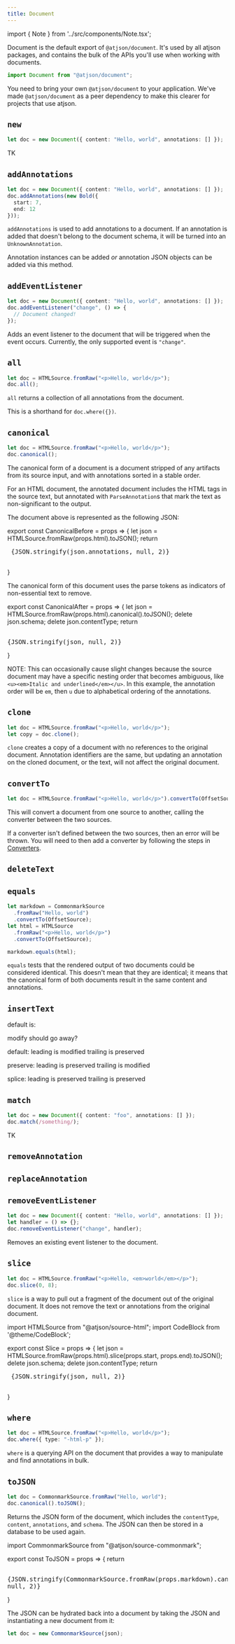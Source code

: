 ```yaml
---
title: Document
---
```


import { Note } from '../src/components/Note.tsx';

Document is the default export of `@atjson/document`. It's used by all atjson packages, and contains the bulk of the APIs you'll use when working with documents.

```ts
import Document from "@atjson/document";
```

<Note>

You need to bring your own `@atjson/document` to your application. We've made `@atjson/document` as a peer dependency to make this clearer for projects that use atjson.

</Note>


## `new`

```ts
let doc = new Document({ content: "Hello, world", annotations: [] });
```

TK

## `addAnnotations`

```ts
let doc = new Document({ content: "Hello, world", annotations: [] });
doc.addAnnotations(new Bold({
  start: 7,
  end: 12
}));
```

`addAnnotations` is used to add annotations to a document. If an annotation is added that doesn't belong to the document schema, it will be turned into an `UnknownAnnotation`.

Annotation instances can be added _or_ annotation JSON objects can be added via this method.

## `addEventListener`

```ts
let doc = new Document({ content: "Hello, world", annotations: [] });
doc.addEventListener("change", () => {
  // Document changed!
});
```

Adds an event listener to the document that will be triggered when the event occurs. Currently, the only supported event is `"change"`.

## `all`

```ts
let doc = HTMLSource.fromRaw("<p>Hello, world</p>");
doc.all();
```

`all` returns a collection of all annotations from the document.

This is a shorthand for `doc.where({})`.

## `canonical`

```ts
let doc = HTMLSource.fromRaw("<p>Hello, world</p>");
doc.canonical();
```

The canonical form of a document is a document stripped of any artifacts from its source input, and with annotations sorted in a stable order.

For an HTML document, the annotated document includes the HTML tags in the source text, but annotated with `ParseAnnotation`s that mark the text as non-significant to the output.

The document above is represented as the following JSON:

export const CanonicalBefore = props => {
  let json = HTMLSource.fromRaw(props.html).toJSON();
  return <pre>
    <CodeBlock className="json">
      {JSON.stringify(json.annotations, null, 2)}
    </CodeBlock>
  </pre>
}

<CanonicalBefore html="<p>Hello, world</p>" />

The canonical form of this document uses the parse tokens as indicators of non-essential text to remove.

export const CanonicalAfter = props => {
  let json = HTMLSource.fromRaw(props.html).canonical().toJSON();
  delete json.schema;
  delete json.contentType;
  return <pre>
    <CodeBlock className="json">
      {JSON.stringify(json, null, 2)}
    </CodeBlock>
  </pre>
}

<CanonicalAfter html="<p>Hello, world</p>" />


<Note>

NOTE: This can occasionally cause slight changes because the source document may have a specific nesting order that becomes ambiguous, like `<u><em>Italic and underlined</em></u>`. In this example, the annotation order will be `em`, then `u` due to alphabetical ordering of the annotations.

</Note>

## `clone`

```ts
let doc = HTMLSource.fromRaw("<p>Hello, world</p>");
let copy = doc.clone();
```

`clone` creates a copy of a document with no references to the original document. Annotation identifiers are the same, but updating an annotation on the cloned document, or the text, will not affect the original document.

## `convertTo`

```ts
let doc = HTMLSource.fromRaw("<p>Hello, world</p>").convertTo(OffsetSource);
```

This will convert a document from one source to another, calling the converter between the two sources.

If a converter isn't defined between the two sources, then an error will be thrown. You will need to then add a converter by following the steps in [Converters](/docs/converters).

## `deleteText`


## `equals`

```ts
let markdown = CommonmarkSource
  .fromRaw("Hello, world")
  .convertTo(OffsetSource);
let html = HTMLSource
  .fromRaw("<p>Hello, world</p>")
  .convertTo(OffsetSource);

markdown.equals(html);
```

`equals` tests that the rendered output of two documents could be considered identical. This doesn't mean that they are identical; it means that the canonical form of both documents result in the same content and annotations.

## `insertText`

default is:

modify should go away?

default:
leading is modified
trailing is preserved

preserve:
leading is preserved
trailing is modified

splice:
leading is preserved
trailing is preserved


## `match`

```ts
let doc = new Document({ content: "foo", annotations: [] });
doc.match(/something/);
```

TK

## `removeAnnotation`

## `replaceAnnotation`

## `removeEventListener`

```ts
let doc = new Document({ content: "Hello, world", annotations: [] });
let handler = () => {};
doc.removeEventListener("change", handler);
```

Removes an existing event listener to the document.

## `slice`

```ts
let doc = HTMLSource.fromRaw("<p>Hello, <em>world</em></p>");
doc.slice(0, 8);
```

`slice` is a way to pull out a fragment of the document out of the original document. It does not remove the text or annotations from the original document.

import HTMLSource from "@atjson/source-html";
import CodeBlock from '@theme/CodeBlock';

export const Slice = props => {
  let json = HTMLSource.fromRaw(props.html).slice(props.start, props.end).toJSON();
  delete json.schema;
  delete json.contentType;
  return <pre>
    <CodeBlock className="json">
      {JSON.stringify(json, null, 2)}
    </CodeBlock>
  </pre>
}

<Slice html="<p>Hello, <em>world</em></p>" start={0} end={8} />

## `where`

```ts
let doc = HTMLSource.fromRaw("<p>Hello, world</p>");
doc.where({ type: "-html-p" });
```

`where` is a querying API on the document that provides a way to manipulate and find annotations in bulk.

## `toJSON`

```ts
let doc = CommonmarkSource.fromRaw("Hello, world");
doc.canonical().toJSON();
```

Returns the JSON form of the document, which includes the `contentType`, `content`, `annotations`, and `schema`. The JSON can then be stored in a database to be used again.

import CommonmarkSource from "@atjson/source-commonmark";

export const ToJSON = props => {
  return <pre>
    <CodeBlock className="json">
      {JSON.stringify(CommonmarkSource.fromRaw(props.markdown).canonical().toJSON(), null, 2)}
    </CodeBlock>
  </pre>
}

<ToJSON markdown="Hello, world"/>

The JSON can be hydrated back into a document by taking the JSON and instantiating a new document from it:

```ts
let doc = new CommonmarkSource(json);
```